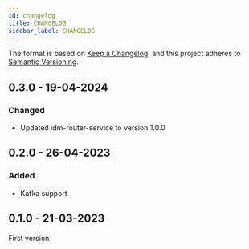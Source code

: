 ```yaml
---
id: changelog
title: CHANGELOG
sidebar_label: CHANGELOG
---
```


<!--
WARNING: this file was automatically generated by Mia-Platform Doc Aggregator.
DO NOT MODIFY IT BY HAND.
Instead, modify the source file and run the aggregator to regenerate this file.
-->

The format is based on [Keep a Changelog](https://keepachangelog.com/en/1.0.0/),
and this project adheres to [Semantic Versioning](https://semver.org/spec/v2.0.0.html).

## 0.3.0 - 19-04-2024

### Changed

- Updated idm-router-service to version 1.0.0

## 0.2.0 - 26-04-2023

### Added

- Kafka support

## 0.1.0 - 21-03-2023

First version
